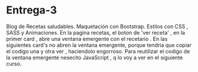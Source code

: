 # Entrega-3
Blog de Recetas saludables.
Maquetación con Bootstrap. 
Estilos con CSS , SASS y Animaciones.
En la pagina recetas, el boton de 'ver receta' , en la primer card , abre una ventana emergente con el recetario . 
En las siguientes card's no abren la ventana emergente, porque tendria que copiar el codigo una y otra ver , haciendolo engorroso.
Para reutilizar el codigo de la ventana emergente nesecito JavaScript , q lo voy a ver en el siguiente curso. 
